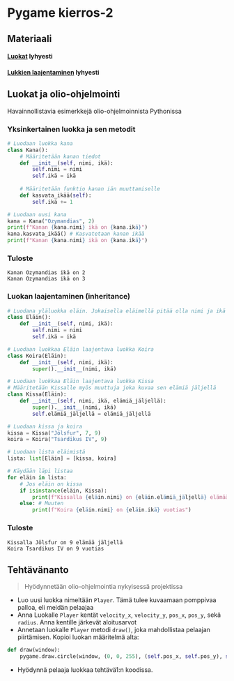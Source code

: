 # Pygame kierros-2

## Materiaali
#### [Luokat](https://www.w3schools.com/python/python_classes.asp) lyhyesti

#### [Lukkien laajentaminen](https://www.w3schools.com/python/python_inheritance.asp) lyhyesti

## Luokat ja olio-ohjelmointi
Havainnollistavia esimerkkejä olio-ohjelmoinnista Pythonissa
### Yksinkertainen luokka ja sen metodit
````python
# Luodaan luokka kana
class Kana():
    # Määritetään kanan tiedot
    def __init__(self, nimi, ikä):
        self.nimi = nimi
        self.ikä = ikä
    
    # Määritetään funktio kanan iän muuttamiselle
    def kasvata_ikää(self):
        self.ikä += 1

# Luodaan uusi kana
kana = Kana("Ozymandias", 2)
print(f"Kanan {kana.nimi} ikä on {kana.ikä}")
kana.kasvata_ikää() # Kasvatetaan kanan ikää
print(f"Kanan {kana.nimi} ikä on {kana.ikä}")
````
### Tuloste
````
Kanan Ozymandias ikä on 2
Kanan Ozymandias ikä on 3
````

### Luokan laajentaminen (inheritance)
````python
# Luodana yläluokka eläin. Jokaisella eläimellä pitää olla nimi ja ikä
class Eläin():
    def __init__(self, nimi, ikä):
        self.nimi = nimi
        self.ikä = ikä

# Luodaan luokkaa Eläin laajentava luokka Koira
class Koira(Eläin):
    def __init__(self, nimi, ikä):
        super().__init__(nimi, ikä)

# Luodaan luokkaa Eläin laajentava luokka Kissa
# Määritetään Kissalle myös muuttuja joka kuvaa sen elämiä jäljellä
class Kissa(Eläin):
    def __init__(self, nimi, ikä, elämiä_jäljellä):
        super().__init__(nimi, ikä)
        self.elämiä_jäljellä = elämiä_jäljellä

# Luodaan kissa ja koira
kissa = Kissa("Jölsfur", 7, 9)
koira = Koira("Tsardikus IV", 9)

# Luodaan lista eläimistä
lista: list[Eläin] = [kissa, koira]

# Käydään läpi listaa
for eläin in lista:
    # Jos eläin on kissa
    if isinstance(eläin, Kissa):
        print(f"Kissalla {eläin.nimi} on {eläin.elämiä_jäljellä} elämää jäljellä")
    else: # Muuten
        print(f"Koira {eläin.nimi} on {eläin.ikä} vuotias")
````
### Tuloste
````
Kissalla Jölsfur on 9 elämää jäljellä
Koira Tsardikus IV on 9 vuotias
````

## Tehtävänanto
> Hyödynnetään olio-ohjelmointia nykyisessä projektissa
- Luo uusi luokka nimeltään `Player`. Tämä tulee kuvaamaan pomppivaa palloa, eli meidän pelaajaa
- Anna Luokalle `Player` kentät `velocity_x`, `velocity_y`, `pos_x`, `pos_y`, sekä `radius`. Anna kentille järkevät aloitusarvot
- Annetaan luokalle `Player` metodi `draw()`, joka mahdollistaa pelaajan piirtämisen. Kopioi luokan määritelmä alta:
````python
def draw(window):
    pygame.draw.circle(window, (0, 0, 255), (self.pos_x, self.pos_y), self.radius)
````
- Hyödynnä pelaaja luokkaa tehtävä1:n koodissa.